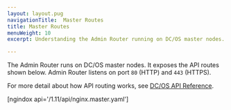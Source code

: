 ```yaml
---
layout: layout.pug
navigationTitle:  Master Routes
title: Master Routes
menuWeight: 10
excerpt: Understanding the Admin Router running on DC/OS master nodes.

---
```

The Admin Router runs on DC/OS master nodes. It exposes the API routes shown below. Admin Router listens on port `80` (HTTP) and `443` (HTTPS).

For more detail about how API routing works, see [DC/OS API Reference](/1.11/api/).



[ngindox api='/1.11/api/nginx.master.yaml']
